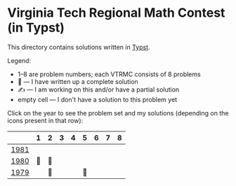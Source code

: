 # Virginia Tech Regional Math Contest (in Typst)

This directory contains solutions written in [Typst][typst].

Legend:

* 1–8 are problem numbers; each VTRMC consists of 8 problems
* 📝 — I have written up a complete solution
* ✍️  — I am working on this and/or have a partial solution
* empty cell — I don't have a solution to this problem yet

Click on the year to see the problem set and my solutions (depending on the
icons present in that row):

|        | 1 | 2 | 3 | 4 | 5 | 6 | 7 | 8 |
|--------|---|---|---|---|---|---|---|---|
| [1981] |   |   |   |   |   |   |   |   |
| [1980] | 📝| 📝|   |   |   |   |   |   |
| [1979] |   | 📝|   |   | 📝|   |   |   |

[1981]: 1981
[1980]: 1980
[1979]: 1979
[typst]: https://github.com/typst/typst
